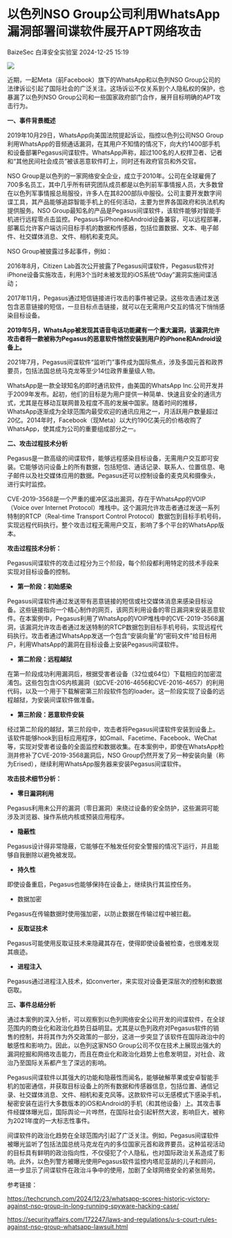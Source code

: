 #  以色列NSO Group公司利用WhatsApp漏洞部署间谍软件展开APT网络攻击   
BaizeSec  白泽安全实验室   2024-12-25 15:19  
  
![](https://mmbiz.qpic.cn/mmbiz_png/NpPydsaAMIOKDEKmiaiaKYfZOvSPcXOL9qLuNxib7lZVZFQTkAMTTPb6wAt8mpLcgTS8dxhxPIo20Seb5sH7Kz5DQ/640?wx_fmt=png&from=appmsg "")  
  
近期，一起Meta（前Facebook）旗下的WhatsApp和以色列NSO Group公司的法律诉讼引起了国际社会的广泛关注。这场诉讼不仅关系到个人隐私权的保护，也暴漏了以色列NSO Group公司和一些国家政府部门合作，展开目标明确的APT攻击行为。  
  
**一、事件背景概述**  
  
2019年10月29日，WhatsApp向美国法院提起诉讼，指控以色列公司NSO Group利用WhatsApp的音频通话漏洞，在其用户不知情的情况下，向大约1400部手机和设备部署Pegasus间谍软件。WhatsApp声称，超过100名的人权捍卫者、记者和“其他民间社会成员”被该恶意软件盯上，同时还有政府官员和外交官。  
  
NSO Group是以色列的一家网络安全企业，成立于2010年。公司在全球雇佣了700多名员工，其中几乎所有研究团队成员都是以色列前军事情报人员，大多数曾在以色列军事情报总局服役，许多人在其8200部队中服役。公司主要开发数字间谍工具，其产品能够追踪智能手机上的任何活动，主要为世界各国政府和执法机构提供服务。NSO Group最知名的产品是Pegasus间谍软件，该软件能够对智能手机进行远程零点击监控。Pegasus与iPhone和Android设备兼容，可以远程部署，部署后允许客户端访问目标手机的数据和传感器，包括位置数据、文本、电子邮件、社交媒体消息、文件、相机和麦克风。  
  
NSO Group被披露过多起事件，例如：  
  
2016年8月，Citizen Lab首次公开披露了Pegasus间谍软件，Pegasus软件对iPhone设备实施攻击，利用3个当时未被发现的iOS系统“0day”漏洞实施间谍活动；  
  
2017年11月，Pegasus通过短信链接进行攻击的事件被记录。这些攻击通过发送包含恶意链接的短信，一旦目标点击链接，就可以在无需用户交互的情况下悄悄感染目标设备。  
  
**2019年5月，WhatsApp被发现其语音电话功能藏有一个重大漏洞，该漏洞允许攻击者将一款被称为Pegasus的恶意软件悄然安装到用户的iPhone和Android设备上。**  
  
2021年7月，Pegasus间谍软件“监听门”事件成为国际焦点，涉及多国元首和政界要员，包括法国总统马克龙等至少14位政界重量级人物。  
  
WhatsApp是一款全球知名的即时通讯软件，由美国的WhatsApp Inc.公司开发并于2009年发布。起初，他们的目标是为用户提供一种简单、快速且安全的通讯方式，尤其是在移动互联网普及程度不高的发展中国家。随着时间的推移，WhatsApp逐渐成为全球范围内最受欢迎的通讯应用之一，月活跃用户数量超过20亿。2014年时，Facebook（现Meta）以大约190亿美元的价格收购了WhatsApp，使其成为公司的重要组成部分之一。  
  
**二、攻击过程技术分析**  
  
Pegasus是一款高级的间谍软件，能够远程感染目标设备，无需用户交互即可安装。它能够访问设备上的所有数据，包括短信、通话记录、联系人、位置信息、电子邮件以及社交媒体应用的数据。Pegasus还可以控制设备的麦克风和摄像头，进行实时监控。  
  
CVE-2019-3568是一个严重的缓冲区溢出漏洞，存在于WhatsApp的VOIP（Voice over Internet Protocol）堆栈中。这个漏洞允许攻击者通过发送一系列特制的RTCP（Real-time Transport Control Protocol）数据包到目标手机号码，实现远程代码执行。整个攻击过程无需用户交互，影响了多个平台的WhatsApp版本。  
  
**攻击过程技术分析：**  
  
Pegasus间谍软件的攻击过程分为三个阶段，每个阶段都利用特定的技术手段来实现对目标设备的控制。  
- **第一阶段：初始感染**  
  
Pegasus间谍软件通过发送带有恶意链接的短信或社交媒体消息来感染目标设备。这些链接指向一个精心制作的网页，该网页利用设备的零日漏洞来安装恶意软件。在本案例中，Pegasus利用了WhatsApp的VOIP堆栈中的CVE-2019-3568漏洞，该漏洞允许攻击者通过发送特制的RTCP数据包到目标手机号码，实现远程代码执行。攻击者通过WhatsApp发送一个包含“安装向量”的“密码文件”给目标用户，利用WhatsApp的漏洞在目标设备上安装Pegasus间谍软件。  
- **第二阶段：远程越狱**  
  
在第一阶段成功利用漏洞后，根据受害者设备（32位或64位）下载相应的加密混淆包。这些包包含iOS内核漏洞（如CVE-2016-4656和CVE-2016-4657）的利用代码，以及一个用于下载解密第三阶段软件包的loader。这一阶段实现了设备的远程越狱，为安装间谍软件做准备。  
- **第三阶段：恶意软件安装**  
  
经过第二阶段的越狱，第三阶段中，攻击者将Pegasus间谍软件安装到设备上。该软件能够hook到目标应用程序，如Gmail、Facetime、Facebook、WeChat等，实现对受害者设备的全面监控和数据收集。在本案例中，即使在WhatsApp检测并修补了CVE-2019-3568漏洞后，NSO Group仍然开发了另一种安装向量（称为Erised），继续利用WhatsApp服务器来安装Pegasus间谍软件。  
  
**攻击技术细节分析：**  
- **零日漏洞利用**  
  
Pegasus利用未公开的漏洞（零日漏洞）来绕过设备的安全防护，这些漏洞可能涉及浏览器、操作系统内核或预装应用程序。  
- **隐蔽性**  
  
Pegasus设计得非常隐蔽，它能够在不触发任何安全警报的情况下运行，并且能够自我删除以避免被发现。  
- **持久性**  
  
即使设备重启，Pegasus也能够保持在设备上，继续执行其监控任务。  
- 数据加密  
  
Pegasus在传输数据时使用强加密，以防止数据在传输过程中被拦截。  
- **反取证技术**  
  
Pegasus可能使用反取证技术来隐藏其存在，使得即使设备被检查，也很难发现其痕迹。  
- **进程注入**  
  
Pegasus通过进程注入技术，如converter，来实现对设备更深层次的控制和数据窃取。  
  
**三、事件总结分析**  
  
通过本案例的深入分析，可以观察到以色列网络安全公司开发的间谍软件，在全球范围内的商业化和政治化趋势日益明显。尤其是以色列政府对Pegasus软件的销售的控制，并将其作为外交政策的一部分，这进一步突显了该软件在国际政治中的敏感性和影响力。因此，以色列这家NSO Group公司不仅在技术上展现出强大的漏洞挖掘和网络攻击能力，而且在商业化和政治化趋势上也愈发明显，对社会、政治乃至国际关系都产生了深远的影响。  
  
Pegasus间谍软件以其强大的功能和隐蔽性而闻名，能够破解苹果或安卓智能手机的加密通信，并获取目标设备上的所有数据和传感器信息，包括位置、通信记录、社交媒体消息、文件、相机和麦克风等。这款软件可以无感模式下感染手机，秘密安装在运行大多数版本的iOS和Android的手机（和其他设备）上。其攻击事件经媒体曝光后，国际舆论一片哗然，在国际社会引起轩然大波，影响巨大，被称为2021年度的一大标志性事件。  
  
间谍软件的政治化趋势在全球范围内引起了广泛关注。例如，Pegasus间谍软件被曝光监听了包括法国总统马克龙在内的多位国家元首和政界要员。这种监视活动的目标具有鲜明的政治指向性，不仅侵犯了个人隐私，也对国际政治关系造成了影响。此外，以色列警方被曝光使用Pegasus软件监控内塔尼亚胡的儿子和顾问，进一步显示了间谍软件在政治斗争中的使用，加剧了全球网络安全的紧张局势。  
  
参考链接：  
  
https://techcrunch.com/2024/12/23/whatsapp-scores-historic-victory-against-nso-group-in-long-running-spyware-hacking-case/  
  
https://securityaffairs.com/172247/laws-and-regulations/u-s-court-rules-against-nso-group-whatsapp-lawsuit.html  
  
  
  
  
  
  
  
